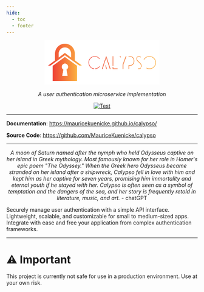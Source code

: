 ```yaml
---
hide:
  - toc
  - footer
---
```

<p align="center">
  <a href="https://mauricekuenicke.github.io/calypso/"><img src="./assets/logo/svg/Color logo - no background.svg" alt="Calypso" width="60%"></a>
</p>

<p align="center">
    <em>A user authentication microservice implementation</em>
</p>

<p align="center">
<a href="https://github.com/MauriceKuenicke/calypso/actions/workflows/cicd.yml?query=workflow%3ACICD+branch%3Amain++" target="_blank">
    <img src="https://github.com/MauriceKuenicke/calypso/actions/workflows/cicd.yml/badge.svg?branch=main" alt="Test">
</a>
</p>

---

**Documentation**: <a href="https://mauricekuenicke.github.io/calypso/" target="_blank">https://mauricekuenicke.github.io/calypso/</a>

**Source Code**: <a href="https://github.com/MauriceKuenicke/calypso" target="_blank">https://github.com/MauriceKuenicke/calypso</a>

---
<p align="center">
<em>A moon of Saturn named after the nymph who held Odysseus captive on her island in Greek mythology. Most famously known for her role in Homer's epic poem "The Odyssey." When the Greek hero Odysseus became stranded on her island after a shipwreck, Calypso fell in love with him and kept him as her captive for seven years, promising him immortality and eternal youth if he stayed with her. Calypso is often seen as a symbol of temptation and the dangers of the sea, and her story is frequently retold in literature, music, and art.</em> - chatGPT</p>

Securely manage user authentication with a simple API interface. Lightweight, scalable, and customizable for small to medium-sized apps. Integrate with ease and free your application from complex authentication frameworks.

---
# ⚠️ Important
This project is currently not safe for use in a production environment. Use at your own risk.

